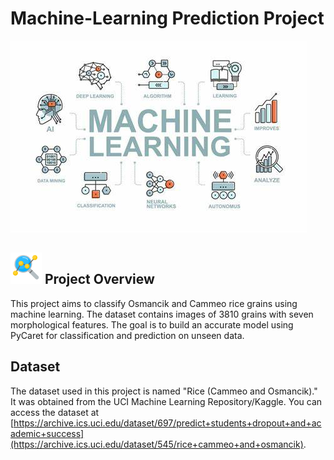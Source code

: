 # Machine-Learning Prediction Project
![image](https://github.com/MarianOforiYeboah/Machine-Learning-Prediction-Project/blob/main/img/Machinelearning.jpg)

## <img src="https://github.com/MarianOforiYeboah/Machine-Learning-Prediction-Project/blob/main/img/predictive-analysis.png" width="50" height="50">  Project Overview

This project aims to classify Osmancik and Cammeo rice grains using machine learning. The dataset contains images of 3810 grains with seven morphological features. The goal is to build an accurate model using PyCaret for classification and prediction on unseen data.

## Dataset
The dataset used in this project is named "Rice (Cammeo and Osmancik)." It was obtained from the UCI Machine Learning Repository/Kaggle. You can access the dataset at [https://archive.ics.uci.edu/dataset/697/predict+students+dropout+and+academic+success](https://archive.ics.uci.edu/dataset/545/rice+cammeo+and+osmancik).
